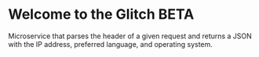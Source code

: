 Welcome to the Glitch BETA
=========================

Microservice that parses the header of a given request and returns a JSON with the IP address, preferred language, and operating system.
